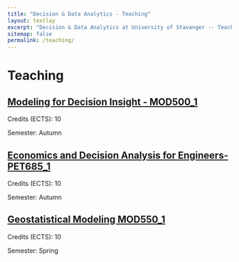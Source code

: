 ```yaml
---
title: "Decision & Data Analytics - Teaching"
layout: textlay
excerpt: "Decision & Data Analytics at University of Stavanger -- Teaching"
sitemap: false
permalink: /teaching/
---
```


# Teaching


##  [Modeling for Decision Insight -  MOD500_1](https://www.uis.no/course/?code=MOD500_1&path=en)

Credits (ECTS): 10

Semester: Autumn

##  [Economics and Decision Analysis for Engineers- PET685_1](https://www.uis.no/course/?code=PET685_1&path=en)

Credits (ECTS): 10

Semester: Autumn

##  [Geostatistical Modeling MOD550_1](https://www.uis.no/course/?code=MOD550_1&path=en)

Credits (ECTS): 10

Semester: Spring




